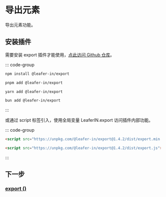 # 导出元素

导出元素功能。

## 安装插件

需要安装 export 插件才能使用，[点此访问 Github 仓库](https://github.com/leaferjs/leafer-in/tree/main/packages/export)。

::: code-group

```sh [npm]
npm install @leafer-in/export
```

```sh [pnpm]
pnpm add @leafer-in/export
```

```sh [yarn]
yarn add @leafer-in/export
```

```sh [bun]
bun add @leafer-in/export
```

:::

或通过 script 标签引入，使用全局变量 LeaferIN.export 访问插件内部功能。

::: code-group

```html [export.min]
<script src="https://unpkg.com/@leafer-in/export@1.4.2/dist/export.min.js"></script>
```

```html [export]
<script src="https://unpkg.com/@leafer-in/export@1.4.2/dist/export.js"></script>
```

<!-- https://unpkg.com 无法访问时，可替换为 https://cdn.jsdelivr.net/npm -->

:::

## 下一步

### [export ()](/reference/UI/export.md)
